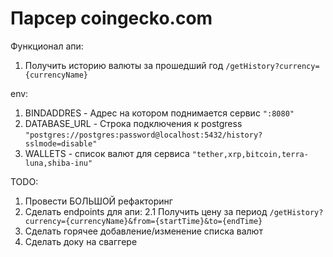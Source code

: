 # Парсер coingecko.com

Функционал апи:
1. Получить историю валюты за прошедший год `/getHistory?currency={currencyName}`

env:
1. BINDADDRES - Адрес на котором поднимается сервис `":8080"`
2. DATABASE_URL - Строка подключения к postgress `"postgres://postgres:password@localhost:5432/history?sslmode=disable"` 
3. WALLETS - список валют для сервиса `"tether,xrp,bitcoin,terra-luna,shiba-inu"`


TODO:
1. Провести БОЛЬШОЙ рефакторинг
2. Сделать endpoints для апи:
2.1 Получить цену за период `/getHistory?currency={currencyName}&from={startTime}&to={endTime}`
3. Сделать горячее добавление/изменение списка валют
4. Сделать доку на сваггере
